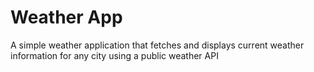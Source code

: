 # Weather App

A simple weather application that fetches and displays current weather information for any city using a public weather API
